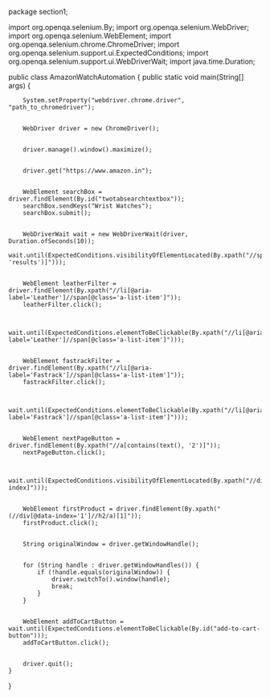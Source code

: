 package section1;

import org.openqa.selenium.By;
import org.openqa.selenium.WebDriver;
import org.openqa.selenium.WebElement;
import org.openqa.selenium.chrome.ChromeDriver;
import org.openqa.selenium.support.ui.ExpectedConditions;
import org.openqa.selenium.support.ui.WebDriverWait;
import java.time.Duration;

public class AmazonWatchAutomation {
    public static void main(String[] args) {

       
        System.setProperty("webdriver.chrome.driver", "path_to_chromedriver"); 

        
        WebDriver driver = new ChromeDriver();

       
        driver.manage().window().maximize();

        
        driver.get("https://www.amazon.in");

       
        WebElement searchBox = driver.findElement(By.id("twotabsearchtextbox"));
        searchBox.sendKeys("Wrist Watches");
        searchBox.submit();

       
        WebDriverWait wait = new WebDriverWait(driver, Duration.ofSeconds(10));
        wait.until(ExpectedConditions.visibilityOfElementLocated(By.xpath("//span[contains(text(), 'results')]")));

        
        WebElement leatherFilter = driver.findElement(By.xpath("//li[@aria-label='Leather']//span[@class='a-list-item']"));
        leatherFilter.click();

        
        wait.until(ExpectedConditions.elementToBeClickable(By.xpath("//li[@aria-label='Leather']//span[@class='a-list-item']")));

       
        WebElement fastrackFilter = driver.findElement(By.xpath("//li[@aria-label='Fastrack']//span[@class='a-list-item']"));
        fastrackFilter.click();

       
        wait.until(ExpectedConditions.elementToBeClickable(By.xpath("//li[@aria-label='Fastrack']//span[@class='a-list-item']")));

     
        WebElement nextPageButton = driver.findElement(By.xpath("//a[contains(text(), '2')]"));
        nextPageButton.click();

       
        wait.until(ExpectedConditions.visibilityOfElementLocated(By.xpath("//div[@data-index]")));

       
        WebElement firstProduct = driver.findElement(By.xpath("(//div[@data-index='1']//h2/a)[1]"));
        firstProduct.click();

        
        String originalWindow = driver.getWindowHandle();

        
        for (String handle : driver.getWindowHandles()) {
            if (!handle.equals(originalWindow)) {
                driver.switchTo().window(handle);
                break;
            }
        }

      
        WebElement addToCartButton = wait.until(ExpectedConditions.elementToBeClickable(By.id("add-to-cart-button")));
        addToCartButton.click();

        
        driver.quit();
    }
}
